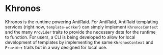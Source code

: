 # Khronos

Khronos is the runtime powering AntiRaid. For AntiRaid, AntiRaid templating services (right now, ``template-worker``) can simply implement ``KhronosContext`` and the many ``Provider`` traits to provide the necessary data for the runtime to function. For users, a CLI is being developed to allow for local development of templates by implementing the same ``KhronosContext`` and ``Provider`` traits but in a way designed for local use.